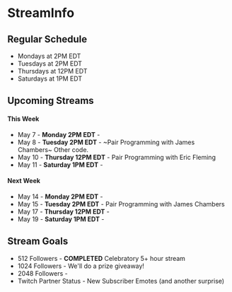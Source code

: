 # StreamInfo

## Regular Schedule

 - Mondays at 2PM EDT
 - Tuesdays at 2PM EDT
 - Thursdays at 12PM EDT
 - Saturdays at 1PM EDT
 

## Upcoming Streams

#### This Week

 - May 7 - **Monday 2PM EDT** - 
 - May 8 - **Tuesday 2PM EDT** - ~Pair Programming with James Chambers~ Other code.
 - May 10 - **Thursday 12PM EDT** - Pair Programming with Eric Fleming
 - May 11 - **Saturday 1PM EDT** -
 
#### Next Week

 - May 14 - **Monday 2PM EDT** - 
 - May 15 - **Tuesday 2PM EDT** - Pair Programming with James Chambers
 - May 17 - **Thursday 12PM EDT** - 
 - May 19 - **Saturday 1PM EDT** - 
 
## Stream Goals

 - 512 Followers - **COMPLETED** Celebratory 5+ hour stream
 - 1024 Followers - We'll do a prize giveaway!
 - 2048 Followers - 
 - Twitch Partner Status - New Subscriber Emotes (and another surprise)
